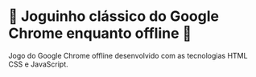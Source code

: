 # 🦖 Joguinho clássico do Google Chrome enquanto offline 🦖

Jogo do Google Chrome offline desenvolvido com as tecnologias HTML CSS e JavaScript.
